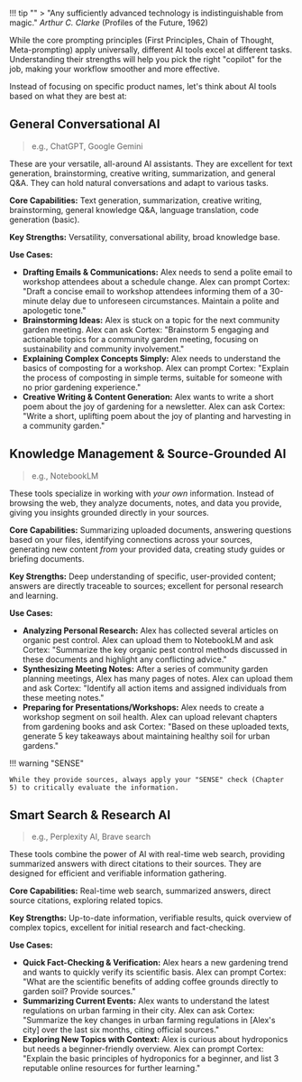 !!! tip ""
    > "Any sufficiently advanced technology is indistinguishable from magic." _Arthur C. Clarke_ (Profiles of the Future, 1962)

While the core prompting principles (First Principles, Chain of Thought, Meta-prompting) apply universally, different AI tools excel at different tasks. Understanding their strengths will help you pick the right "copilot" for the job, making your workflow smoother and more effective.

Instead of focusing on specific product names, let's think about AI tools based on what they are best at:

## General Conversational AI

> e.g., ChatGPT, Google Gemini

These are your versatile, all-around AI assistants. They are excellent for text generation, brainstorming, creative writing, summarization, and general Q&A. They can hold natural conversations and adapt to various tasks.

**Core Capabilities:** Text generation, summarization, creative writing, brainstorming, general knowledge Q&A, language translation, code generation (basic).

**Key Strengths:** Versatility, conversational ability, broad knowledge base.

**Use Cases:**

- **Drafting Emails & Communications:** Alex needs to send a polite email to workshop attendees about a schedule change. Alex can prompt Cortex: "Draft a concise email to workshop attendees informing them of a 30-minute delay due to unforeseen circumstances. Maintain a polite and apologetic tone."
- **Brainstorming Ideas:** Alex is stuck on a topic for the next community garden meeting. Alex can ask Cortex: "Brainstorm 5 engaging and actionable topics for a community garden meeting, focusing on sustainability and community involvement."
- **Explaining Complex Concepts Simply:** Alex needs to understand the basics of composting for a workshop. Alex can prompt Cortex: "Explain the process of composting in simple terms, suitable for someone with no prior gardening experience."
- **Creative Writing & Content Generation:** Alex wants to write a short poem about the joy of gardening for a newsletter. Alex can ask Cortex: "Write a short, uplifting poem about the joy of planting and harvesting in a community garden."

## Knowledge Management & Source-Grounded AI

> e.g., NotebookLM

These tools specialize in working with _your own_ information. Instead of browsing the web, they analyze documents, notes, and data you provide, giving you insights grounded directly in your sources.

**Core Capabilities:** Summarizing uploaded documents, answering questions based on your files, identifying connections across your sources, generating new content _from_ your provided data, creating study guides or briefing documents.

**Key Strengths:** Deep understanding of specific, user-provided content; answers are directly traceable to sources; excellent for personal research and learning.

**Use Cases:**

- **Analyzing Personal Research:** Alex has collected several articles on organic pest control. Alex can upload them to NotebookLM and ask Cortex: "Summarize the key organic pest control methods discussed in these documents and highlight any conflicting advice."
- **Synthesizing Meeting Notes:** After a series of community garden planning meetings, Alex has many pages of notes. Alex can upload them and ask Cortex: "Identify all action items and assigned individuals from these meeting notes."
- **Preparing for Presentations/Workshops:** Alex needs to create a workshop segment on soil health. Alex can upload relevant chapters from gardening books and ask Cortex: "Based on these uploaded texts, generate 5 key takeaways about maintaining healthy soil for urban gardens."

!!! warning "SENSE"

    While they provide sources, always apply your "SENSE" check (Chapter 5) to critically evaluate the information.

## Smart Search & Research AI

> e.g., Perplexity AI, Brave search

These tools combine the power of AI with real-time web search, providing summarized answers with direct citations to their sources. They are designed for efficient and verifiable information gathering.

**Core Capabilities:** Real-time web search, summarized answers, direct source citations, exploring related topics.

**Key Strengths:** Up-to-date information, verifiable results, quick overview of complex topics, excellent for initial research and fact-checking.

**Use Cases:**

- **Quick Fact-Checking & Verification:** Alex hears a new gardening trend and wants to quickly verify its scientific basis. Alex can prompt Cortex: "What are the scientific benefits of adding coffee grounds directly to garden soil? Provide sources."
- **Summarizing Current Events:** Alex wants to understand the latest regulations on urban farming in their city. Alex can ask Cortex: "Summarize the key changes in urban farming regulations in [Alex's city] over the last six months, citing official sources."
- **Exploring New Topics with Context:** Alex is curious about hydroponics but needs a beginner-friendly overview. Alex can prompt Cortex: "Explain the basic principles of hydroponics for a beginner, and list 3 reputable online resources for further learning."
